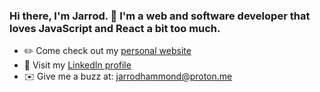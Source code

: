 ### Hi there, I'm Jarrod. 👋 I'm a web and software developer that loves JavaScript and React a bit too much.

- ✏️ Come check out my [personal website](https://www.jarrodhammond.com/)
- 💼 Visit my [LinkedIn profile](https://www.linkedin.com/in/jarrodhammond/)
- ✉️ Give me a buzz at: [jarrodhammond@proton.me](mailto:jarrodhammond@proton.me)

<!--
**jarrodhammond/jarrodhammond** is a ✨ _special_ ✨ repository because its `README.md` (this file) appears on your GitHub profile.

Here are some ideas to get you started:

- 🔭 I’m currently working on ...
- 🌱 I’m currently learning ...
- 👯 I’m looking to collaborate on ...
- 🤔 I’m looking for help with ...
- 💬 Ask me about ...
- 📫 How to reach me: ...
- 😄 Pronouns: ...
- ⚡ Fun fact: ...
-->
